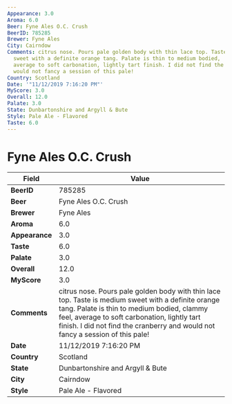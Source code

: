 ```yaml
---
Appearance: 3.0
Aroma: 6.0
Beer: Fyne Ales O.C. Crush
BeerID: 785285
Brewer: Fyne Ales
City: Cairndow
Comments: citrus nose. Pours pale golden body with thin lace top. Taste is medium
  sweet with a definite orange tang. Palate is thin to medium bodied,  clammy feel,
  average to soft carbonation, lightly tart finish. I did not find the cranberry and
  would not fancy a session of this pale!
Country: Scotland
Date: '"11/12/2019 7:16:20 PM"'
MyScore: 3.0
Overall: 12.0
Palate: 3.0
State: Dunbartonshire and Argyll & Bute
Style: Pale Ale - Flavored
Taste: 6.0
---
```


# Fyne Ales O.C. Crush

| Field         | Value |
|---------------|-------|
| **BeerID** | 785285 |
| **Beer** | Fyne Ales O.C. Crush |
| **Brewer** | Fyne Ales |
| **Aroma** | 6.0 |
| **Appearance** | 3.0 |
| **Taste** | 6.0 |
| **Palate** | 3.0 |
| **Overall** | 12.0 |
| **MyScore** | 3.0 |
| **Comments** | citrus nose. Pours pale golden body with thin lace top. Taste is medium sweet with a definite orange tang. Palate is thin to medium bodied,  clammy feel, average to soft carbonation, lightly tart finish. I did not find the cranberry and would not fancy a session of this pale! |
| **Date** | 11/12/2019 7:16:20 PM |
| **Country** | Scotland |
| **State** | Dunbartonshire and Argyll & Bute |
| **City** | Cairndow |
| **Style** | Pale Ale - Flavored |
